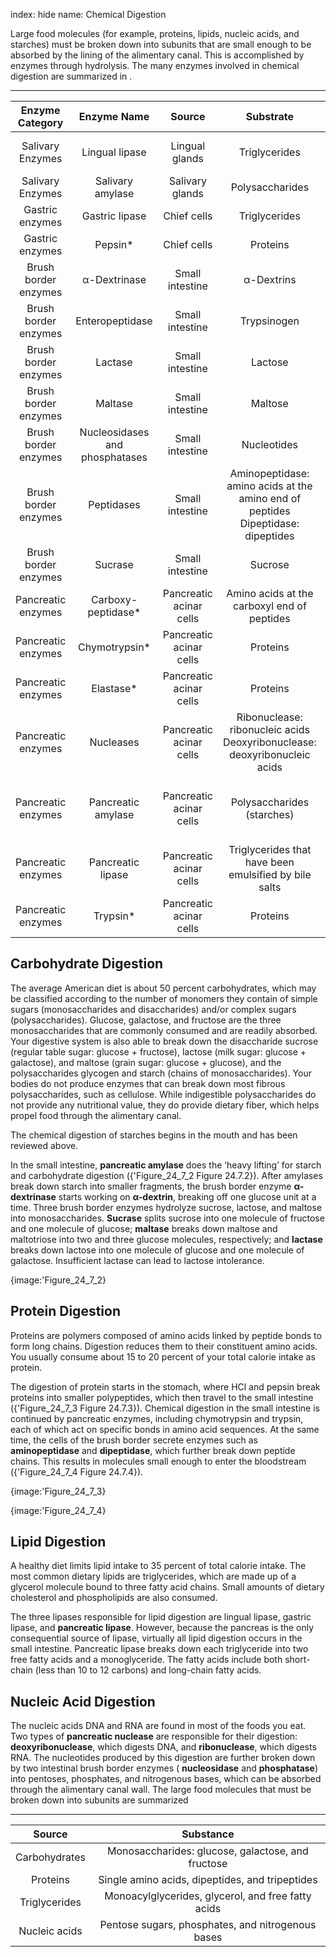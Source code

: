 index: hide
name: Chemical Digestion

Large food molecules (for example, proteins, lipids, nucleic acids, and starches) must be broken down into subunits that are small enough to be absorbed by the lining of the alimentary canal. This is accomplished by enzymes through hydrolysis. The many enzymes involved in chemical digestion are summarized in .


****

| Enzyme Category | Enzyme Name | Source | Substrate | Product |
|:-:|:-:|:-:|:-:|:-:|
| Salivary Enzymes | Lingual lipase | Lingual glands | Triglycerides | Free fatty acids, and mono- and diglycerides |
| Salivary Enzymes | Salivary amylase | Salivary glands | Polysaccharides | Disaccharides and trisaccharides |
| Gastric enzymes | Gastric lipase | Chief cells | Triglycerides | Fatty acids and monoacylglycerides |
| Gastric enzymes | Pepsin* | Chief cells | Proteins | Peptides |
| Brush border enzymes | α-Dextrinase | Small intestine | α-Dextrins | Glucose |
| Brush border enzymes | Enteropeptidase | Small intestine | Trypsinogen | Trypsin |
| Brush border enzymes | Lactase | Small intestine | Lactose | Glucose and galactose |
| Brush border enzymes | Maltase | Small intestine | Maltose | Glucose |
| Brush border enzymes | Nucleosidases and phosphatases | Small intestine | Nucleotides | Phosphates, nitrogenous bases, and pentoses |
| Brush border enzymes | Peptidases | Small intestine |  Aminopeptidase: amino acids at the amino end of peptides Dipeptidase: dipeptides  |  Aminopeptidase: amino acids and peptides Dipeptidase: amino acids  |
| Brush border enzymes | Sucrase | Small intestine | Sucrose | Glucose and fructose |
| Pancreatic enzymes | Carboxy-peptidase* | Pancreatic acinar cells | Amino acids at the carboxyl end of peptides | Amino acids and peptides |
| Pancreatic enzymes | Chymotrypsin* | Pancreatic acinar cells | Proteins | Peptides |
| Pancreatic enzymes | Elastase* | Pancreatic acinar cells | Proteins | Peptides |
| Pancreatic enzymes | Nucleases | Pancreatic acinar cells |  Ribonuclease: ribonucleic acids Deoxyribonuclease: deoxyribonucleic acids  | Nucleotides |
| Pancreatic enzymes | Pancreatic amylase | Pancreatic acinar cells | Polysaccharides (starches) | α-Dextrins, disaccharides (maltose), trisaccharides (maltotriose) |
| Pancreatic enzymes | Pancreatic lipase | Pancreatic acinar cells | Triglycerides that have been emulsified by bile salts | Fatty acids and monoacylglycerides |
| Pancreatic enzymes | Trypsin* | Pancreatic acinar cells | Proteins | Peptides |
    

## Carbohydrate Digestion

The average American diet is about 50 percent carbohydrates, which may be classified according to the number of monomers they contain of simple sugars (monosaccharides and disaccharides) and/or complex sugars (polysaccharides). Glucose, galactose, and fructose are the three monosaccharides that are commonly consumed and are readily absorbed. Your digestive system is also able to break down the disaccharide sucrose (regular table sugar: glucose + fructose), lactose (milk sugar: glucose + galactose), and maltose (grain sugar: glucose + glucose), and the polysaccharides glycogen and starch (chains of monosaccharides). Your bodies do not produce enzymes that can break down most fibrous polysaccharides, such as cellulose. While indigestible polysaccharides do not provide any nutritional value, they do provide dietary fiber, which helps propel food through the alimentary canal.

The chemical digestion of starches begins in the mouth and has been reviewed above.

In the small intestine,  **pancreatic amylase** does the ‘heavy lifting’ for starch and carbohydrate digestion ({'Figure_24_7_2 Figure 24.7.2}). After amylases break down starch into smaller fragments, the brush border enzyme  **α-dextrinase** starts working on  **α-dextrin**, breaking off one glucose unit at a time. Three brush border enzymes hydrolyze sucrose, lactose, and maltose into monosaccharides.  **Sucrase** splits sucrose into one molecule of fructose and one molecule of glucose;  **maltase** breaks down maltose and maltotriose into two and three glucose molecules, respectively; and  **lactase** breaks down lactose into one molecule of glucose and one molecule of galactose. Insufficient lactase can lead to lactose intolerance.


{image:'Figure_24_7_2}
        

## Protein Digestion

Proteins are polymers composed of amino acids linked by peptide bonds to form long chains. Digestion reduces them to their constituent amino acids. You usually consume about 15 to 20 percent of your total calorie intake as protein.

The digestion of protein starts in the stomach, where HCl and pepsin break proteins into smaller polypeptides, which then travel to the small intestine ({'Figure_24_7_3 Figure 24.7.3}). Chemical digestion in the small intestine is continued by pancreatic enzymes, including chymotrypsin and trypsin, each of which act on specific bonds in amino acid sequences. At the same time, the cells of the brush border secrete enzymes such as  **aminopeptidase** and  **dipeptidase**, which further break down peptide chains. This results in molecules small enough to enter the bloodstream ({'Figure_24_7_4 Figure 24.7.4}).


{image:'Figure_24_7_3}
        


{image:'Figure_24_7_4}
        

## Lipid Digestion

A healthy diet limits lipid intake to 35 percent of total calorie intake. The most common dietary lipids are triglycerides, which are made up of a glycerol molecule bound to three fatty acid chains. Small amounts of dietary cholesterol and phospholipids are also consumed.

The three lipases responsible for lipid digestion are lingual lipase, gastric lipase, and  **pancreatic lipase**. However, because the pancreas is the only consequential source of lipase, virtually all lipid digestion occurs in the small intestine. Pancreatic lipase breaks down each triglyceride into two free fatty acids and a monoglyceride. The fatty acids include both short-chain (less than 10 to 12 carbons) and long-chain fatty acids.

## Nucleic Acid Digestion

The nucleic acids DNA and RNA are found in most of the foods you eat. Two types of  **pancreatic nuclease** are responsible for their digestion:  **deoxyribonuclease**, which digests DNA, and  **ribonuclease**, which digests RNA. The nucleotides produced by this digestion are further broken down by two intestinal brush border enzymes ( **nucleosidase** and  **phosphatase**) into pentoses, phosphates, and nitrogenous bases, which can be absorbed through the alimentary canal wall. The large food molecules that must be broken down into subunits are summarized 


****

| Source | Substance |
|:-:|:-:|
| Carbohydrates | Monosaccharides: glucose, galactose, and fructose |
| Proteins | Single amino acids, dipeptides, and tripeptides |
| Triglycerides | Monoacylglycerides, glycerol, and free fatty acids |
| Nucleic acids | Pentose sugars, phosphates, and nitrogenous bases |
    
